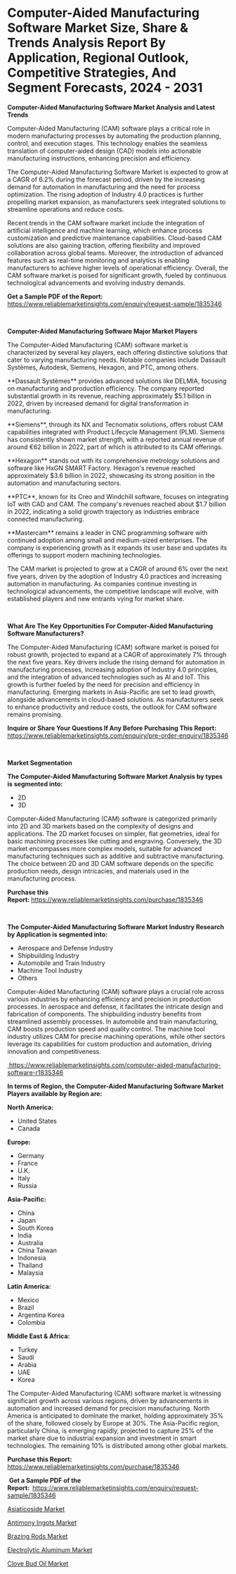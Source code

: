 <p><h1>Computer-Aided Manufacturing Software Market Size, Share & Trends Analysis Report By Application, Regional Outlook, Competitive Strategies, And Segment Forecasts, 2024 - 2031</h1></p><p><strong>Computer-Aided Manufacturing Software Market Analysis and Latest Trends</strong></p>
<p><p>Computer-Aided Manufacturing (CAM) software plays a critical role in modern manufacturing processes by automating the production planning, control, and execution stages. This technology enables the seamless translation of computer-aided design (CAD) models into actionable manufacturing instructions, enhancing precision and efficiency. </p><p>The Computer-Aided Manufacturing Software Market is expected to grow at a CAGR of 6.2% during the forecast period, driven by the increasing demand for automation in manufacturing and the need for process optimization. The rising adoption of Industry 4.0 practices is further propelling market expansion, as manufacturers seek integrated solutions to streamline operations and reduce costs.</p><p>Recent trends in the CAM software market include the integration of artificial intelligence and machine learning, which enhance process customization and predictive maintenance capabilities. Cloud-based CAM solutions are also gaining traction, offering flexibility and improved collaboration across global teams. Moreover, the introduction of advanced features such as real-time monitoring and analytics is enabling manufacturers to achieve higher levels of operational efficiency. Overall, the CAM software market is poised for significant growth, fueled by continuous technological advancements and evolving industry demands.</p></p>
<p><strong>Get a Sample PDF of the Report:&nbsp;</strong> <a href="https://www.reliablemarketinsights.com/enquiry/request-sample/1835346?utm_campaign=1575&utm_medium=2&utm_source=Github&utm_content=ia&utm_term=16102024&utm_id=computer-aided-manufacturing-software">https://www.reliablemarketinsights.com/enquiry/request-sample/1835346</a></p>
<p>&nbsp;</p>
<p><strong>Computer-Aided Manufacturing Software Major Market Players</strong></p>
<p><p>The Computer-Aided Manufacturing (CAM) software market is characterized by several key players, each offering distinctive solutions that cater to varying manufacturing needs. Notable companies include Dassault Systèmes, Autodesk, Siemens, Hexagon, and PTC, among others.</p><p>**Dassault Systèmes** provides advanced solutions like DELMIA, focusing on manufacturing and production efficiency. The company reported substantial growth in its revenue, reaching approximately $5.1 billion in 2022, driven by increased demand for digital transformation in manufacturing.</p><p>**Siemens**, through its NX and Tecnomatix solutions, offers robust CAM capabilities integrated with Product Lifecycle Management (PLM). Siemens has consistently shown market strength, with a reported annual revenue of around €62 billion in 2022, part of which is attributed to its CAM offerings.</p><p>**Hexagon** stands out with its comprehensive metrology solutions and software like HxGN SMART Factory. Hexagon's revenue reached approximately $3.6 billion in 2022, showcasing its strong position in the automation and manufacturing sectors.</p><p>**PTC**, known for its Creo and Windchill software, focuses on integrating IoT with CAD and CAM. The company's revenues reached about $1.7 billion in 2022, indicating a solid growth trajectory as industries embrace connected manufacturing.</p><p>**Mastercam** remains a leader in CNC programming software with continued adoption among small and medium-sized enterprises. The company is experiencing growth as it expands its user base and updates its offerings to support modern machining technologies.</p><p>The CAM market is projected to grow at a CAGR of around 6% over the next five years, driven by the adoption of Industry 4.0 practices and increasing automation in manufacturing. As companies continue investing in technological advancements, the competitive landscape will evolve, with established players and new entrants vying for market share.</p></p>
<p>&nbsp;</p>
<p><strong>What Are The Key Opportunities For Computer-Aided Manufacturing Software Manufacturers?</strong></p>
<p><p>The Computer-Aided Manufacturing (CAM) software market is poised for robust growth, projected to expand at a CAGR of approximately 7% through the next five years. Key drivers include the rising demand for automation in manufacturing processes, increasing adoption of Industry 4.0 principles, and the integration of advanced technologies such as AI and IoT. This growth is further fueled by the need for precision and efficiency in manufacturing. Emerging markets in Asia-Pacific are set to lead growth, alongside advancements in cloud-based solutions. As manufacturers seek to enhance productivity and reduce costs, the outlook for CAM software remains promising.</p></p>
<p><strong>Inquire or Share Your Questions If Any Before Purchasing This Report:</strong> <a href="https://www.reliablemarketinsights.com/enquiry/pre-order-enquiry/1835346?utm_campaign=1575&utm_medium=2&utm_source=Github&utm_content=ia&utm_term=16102024&utm_id=computer-aided-manufacturing-software">https://www.reliablemarketinsights.com/enquiry/pre-order-enquiry/1835346</a></p>
<p>&nbsp;</p>
<p><strong>Market Segmentation</strong></p>
<p><strong>The Computer-Aided Manufacturing Software Market Analysis by types is segmented into:</strong></p>
<p><ul><li>2D</li><li>3D</li></ul></p>
<p><p>Computer-Aided Manufacturing (CAM) software is categorized primarily into 2D and 3D markets based on the complexity of designs and applications. The 2D market focuses on simpler, flat geometries, ideal for basic machining processes like cutting and engraving. Conversely, the 3D market encompasses more complex models, suitable for advanced manufacturing techniques such as additive and subtractive manufacturing. The choice between 2D and 3D CAM software depends on the specific production needs, design intricacies, and materials used in the manufacturing process.</p></p>
<p><strong>Purchase this Report:&nbsp;</strong><a href="https://www.reliablemarketinsights.com/purchase/1835346?utm_campaign=1575&utm_medium=2&utm_source=Github&utm_content=ia&utm_term=16102024&utm_id=computer-aided-manufacturing-software">https://www.reliablemarketinsights.com/purchase/1835346</a></p>
<p>&nbsp;</p>
<p><strong>The Computer-Aided Manufacturing Software Market Industry Research by Application is segmented into:</strong></p>
<p><ul><li>Aerospace and Defense Industry</li><li>Shipbuilding Industry</li><li>Automobile and Train Industry</li><li>Machine Tool Industry</li><li>Others</li></ul></p>
<p><p>Computer-Aided Manufacturing (CAM) software plays a crucial role across various industries by enhancing efficiency and precision in production processes. In aerospace and defense, it facilitates the intricate design and fabrication of components. The shipbuilding industry benefits from streamlined assembly processes. In automobile and train manufacturing, CAM boosts production speed and quality control. The machine tool industry utilizes CAM for precise machining operations, while other sectors leverage its capabilities for custom production and automation, driving innovation and competitiveness.</p></p>
<p><a href="https://www.reliablemarketinsights.com/computer-aided-manufacturing-software-r1835346?utm_campaign=1575&utm_medium=2&utm_source=Github&utm_content=ia&utm_term=16102024&utm_id=computer-aided-manufacturing-software">&nbsp;https://www.reliablemarketinsights.com/computer-aided-manufacturing-software-r1835346</a></p>
<p><strong>In terms of Region, the Computer-Aided Manufacturing Software Market Players available by Region are:</strong></p>
<p>
    <p> <strong> North America: </strong>
        <ul>
            <li>United States</li>
            <li>Canada</li>
        </ul>
        </p> 
    <p> <strong> Europe: </strong>
        <ul>
            <li>Germany</li>
            <li>France</li>
            <li>U.K.</li>
            <li>Italy</li>
            <li>Russia</li>
        </ul>
        </p> 
    <p> <strong> Asia-Pacific: </strong>
        <ul>
            <li>China</li>
            <li>Japan</li>
            <li>South Korea</li>
            <li>India</li>
            <li>Australia</li>
            <li>China Taiwan</li>
            <li>Indonesia</li>
            <li>Thailand</li>
            <li>Malaysia</li>
        </ul>
        </p> 
    <p> <strong> Latin America: </strong>
        <ul>
            <li>Mexico</li>
            <li>Brazil</li>
            <li>Argentina Korea</li>
            <li>Colombia</li>
        </ul>
        </p> 
    <p> <strong> Middle East & Africa: </strong>
        <ul>
            <li>Turkey</li>
            <li>Saudi</li>
            <li>Arabia</li>
            <li>UAE</li>
            <li>Korea</li>
        </ul>
    </p>
    </p>
<p><p>The Computer-Aided Manufacturing (CAM) software market is witnessing significant growth across various regions, driven by advancements in automation and increased demand for precision manufacturing. North America is anticipated to dominate the market, holding approximately 35% of the share, followed closely by Europe at 30%. The Asia-Pacific region, particularly China, is emerging rapidly, projected to capture 25% of the market share due to industrial expansion and investment in smart technologies. The remaining 10% is distributed among other global markets.</p></p>
<p><strong>Purchase this Report: </strong><a href="https://www.reliablemarketinsights.com/purchase/1835346?utm_campaign=1575&utm_medium=2&utm_source=Github&utm_content=ia&utm_term=16102024&utm_id=computer-aided-manufacturing-software">https://www.reliablemarketinsights.com/purchase/1835346</a></p>
<p>&nbsp;<strong>Get a Sample PDF of the Report:&nbsp;&nbsp;</strong><a href="https://www.reliablemarketinsights.com/enquiry/request-sample/1835346?utm_campaign=1575&utm_medium=2&utm_source=Github&utm_content=ia&utm_term=16102024&utm_id=computer-aided-manufacturing-software">https://www.reliablemarketinsights.com/enquiry/request-sample/1835346</a></p>
<p><strong></strong></p>
<p><p><a href="https://www.linkedin.com/pulse/asiaticoside-landscape-product-spectrum-market-trajectories-pra9e?utm_campaign=1575&utm_medium=2&utm_source=Github&utm_content=ia&utm_term=16102024&utm_id=computer-aided-manufacturing-software">Asiaticoside Market</a></p><p><a href="https://www.linkedin.com/pulse/antimony-ingots-spectrum-usage-patterns-sector-evolution-squhe?utm_campaign=1575&utm_medium=2&utm_source=Github&utm_content=ia&utm_term=16102024&utm_id=computer-aided-manufacturing-software">Antimony Ingots Market</a></p><p><a href="https://www.linkedin.com/pulse/future-brazing-rods-market-global-forecast-trends-0er6e?utm_campaign=1575&utm_medium=2&utm_source=Github&utm_content=ia&utm_term=16102024&utm_id=computer-aided-manufacturing-software">Brazing Rods Market</a></p><p><a href="https://www.linkedin.com/pulse/electrolytic-aluminum-market-trends-strategic-insights-2024-jjxfe?utm_campaign=1575&utm_medium=2&utm_source=Github&utm_content=ia&utm_term=16102024&utm_id=computer-aided-manufacturing-software">Electrolytic Aluminum Market</a></p><p><a href="https://www.linkedin.com/pulse/strategic-market-insights-global-clove-bud-oil-2024-2031-slt3e?utm_campaign=1575&utm_medium=2&utm_source=Github&utm_content=ia&utm_term=16102024&utm_id=computer-aided-manufacturing-software">Clove Bud Oil Market</a></p></p>